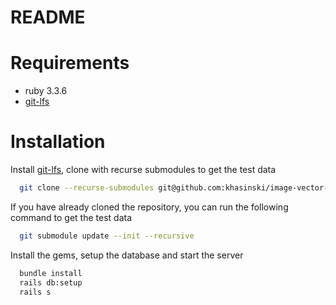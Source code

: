 # README

# Requirements
- ruby 3.3.6
- [git-lfs](https://git-lfs.com/)

# Installation

Install [git-lfs](https://git-lfs.com/), clone with recurse submodules to get the test data

```bash
  git clone --recurse-submodules git@github.com:khasinski/image-vector-search.git
```

If you have already cloned the repository, you can run the following command to get the test data

```bash
  git submodule update --init --recursive
```

Install the gems, setup the database and start the server

```bash
  bundle install
  rails db:setup
  rails s
```
